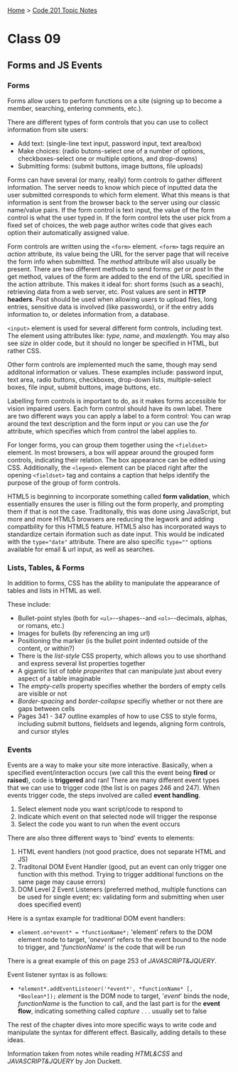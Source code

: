 [Home](README.md) > [Code 201 Topic Notes](201topicNotes.md)

# Class 09

## Forms and JS Events

### Forms

Forms allow users to perform functions on a site (signing up to become a member, searching, entering comments, etc.).

There are different types of form controls that you can use to collect information from site users:

- Add text: (single-line text input, password input, text area/box)
- Make choices: (radio butons-select one of a number of options, checkboxes-select one or multiple options, and drop-downs)
- Submitting forms: (submit buttons, image buttons, file uploads)

Forms can have several (or many, really) form controls to gather different information.
The server needs to know which piece of inputted data the user submitted corresponds to which form element.
What this means is that information is sent from the browser back to the server using our classic name/value pairs.
If the form control is text input, the value of the form control is what the user typed in.
If the form control lets the user pick from a fixed set of choices, the web page author writes code that gives each option their automatically assigned value.

Form controls are written using the `<form>` element.
`<form>` tags require an *action* attribute, its value being the URL for the server page that will receive the form info when submitted.
The *method* attribute will also usually be present.
There are two different methods to send forms: *get* or *post*
In the get method, values of the form are added to the end of the URL specified in the action attribute.
This makes it ideal for: short forms (such as a seach), retrieving data from a web server, etc.
Post values are sent in **HTTP headers**.
Post should be used when allowing users to upload files, long entries, sensitive data is involved (like passwords), or if the entry adds information to, or deletes information from, a database.

`<input>` element is used for several different form controls, including text.
The element using attributes like: *type*, *name*, and *maxlength*.
You may also see *size* in older code, but it should no longer be specified in HTML, but rather CSS.

Other form controls are implemented much the same, though may send additonal information or values.
These examples include: password input, text area, radio buttons, checkboxes, drop-down lists, multiple-select boxes, file input, submit buttons, image buttons, etc.

Labelling form controls is important to do, as it makes forms accessible for vision impaired users.
Each form control should have its own label.
There are two different ways you can apply a label to a form control:
You can wrap around the text description and the form input *or* you can use the *for* attribute, which specifies which from control the label applies to.

For longer forms, you can group them together using the `<fieldset>` element.
In most browsers, a box will appear around the grouped form controls, indicating their relation.
The box appearance can be edited using CSS.
Additionally, the `<legend>` element can be placed right after the opening `<fieldset>` tag and contains a caption that helps identify the purpose of the group of form controls.

HTML5 is beginning to incorporate something called **form validation**, which essentially ensures the user is filling out the form properly, and prompting them if that is not the case.
Traditonally, this was done using JavaScript, but more and more HTML5 browsers are reducing the legwork and adding compatbility for this HTML5 feature.
HTML5 also has incorporated ways to standardize certain iformation such as date input.
This would be indicated with the `type="date"` attribute.
There are also specific `type=""` options available for email & url input, as well as searches.

### Lists, Tables, & Forms

In addition to forms, CSS has the ability to manipulate the appearance of tables and lists in HTML as well.

These include:

- Bullet-point styles (both for `<ul>`--shapes--and `<ol>`--decimals, alphas, or romans, etc.)
- Images for bullets (by referencing an img url)
- Positioning the marker (is the bullet point indented outside of the content, or within?)
- There is the *list-style* CSS property, which allows you to use shorthand and express several list properties together
- A gigantic list of *table properites* that can manipulate just about every aspect of a table imaginable
- The *empty-cells* property specifies whether the borders of empty cells are visible or not
- *Border-spacing* and *border-collapse* specifiy whether or not there are gaps between cells
- Pages 341 - 347 outline examples of how to use CSS to style forms, including submit buttons, fieldsets and legends, aligning form controls, and cursor styles

### Events

Events are a way to make your site more interactive.
Basically, when a specified event/interaction occurs (we call this the event being **fired** or **raised**), code is **triggered** and ran!
There are many different event types that we can use to trigger code (the list is on pages 246 and 247).
When events trigger code, the steps involved are called **event handling**.

1. Select element node you want script/code to respond to
2. Indicate which event on that selected node will trigger the response
3. Select the code you want to run when the event occurs

There are also three different ways to 'bind' events to elements:

1. HTML event handlers (not good practice, does not separate HTML and JS)
2. Traditonal DOM Event Handler (good, put an event can only trigger one function with this method. Trying to trigger additional functions on the same page may cause errors)
3. DOM Level 2 Event Listeners (preferred method, multiple functions can be used for single event; ex: validating form and submitting when user does specified event)

Here is a syntax example for traditional DOM event handlers:

- `element.on*event* = *functionName*;` 'element' refers to the DOM element node to target, 'on*event*' refers to the event bound to the node to trigger, and '*functionName*' is the code that will be run

There is a great example of this on page 253 of *JAVASCRIPT&JQUERY*.

Event listener syntax is as follows:

- `*element*.addEventListener('*event*', *functionName* [, *Boolean*]);` *element* is the DOM node to target, '*event*' binds the node, *functionName* is the function to call, and the last part is for the **event flow**, indicating something called *capture* . . . usually set to false

The rest of the chapter dives into more specific ways to write code and manipulate the syntax for different effect.
Basically, adding details to these ideas.


Information taken from notes while reading *HTML&CSS* and *JAVASCRIPT&JQUERY* by Jon Duckett.
